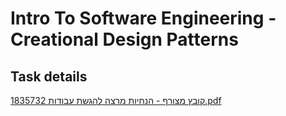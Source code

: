  # Intro To Software Engineering - Creational Design Patterns

 ## Task details
 
[קובץ מצורף - הנחיות מרצה להגשת עבודות 1835732.pdf](https://github.com/user-attachments/files/18364248/-.1835732.pdf)
